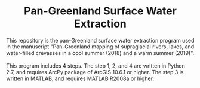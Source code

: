 <h1 align="center">Pan-Greenland Surface Water Extraction</h1>
This repository is the pan-Greenland surface water extraction program used in the manuscript "Pan-Greenland mapping of supraglacial rivers, lakes, and water-filled crevasses in a cool summer (2018) and a warm summer (2019)".<br/>
<br/>
This program includes 4 steps. The step 1, 2, and 4 are written in Python 2.7, and requires ArcPy package of ArcGIS 10.6.1 or higher. The step 3 is written in MATLAB, and requires MATLAB R2008a or higher.
